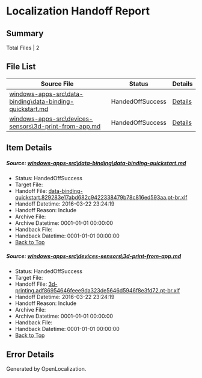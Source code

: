 # <a name='report-top'></a> Localization Handoff Report

## Summary
 Total Files | 2

## File List
 Source File | Status | Details 
 ----------- | ------ | ------- 
 [windows-apps-src\data-binding\data-binding-quickstart.md](https://github.com/Microsoft/windows-apps/blob/fd6616d774a0fce5ae4642219d292fb674025438/windows-apps-src/data-binding/data-binding-quickstart.md) | HandedOffSuccess | [Details](#850d19c38afdad4d6eb043fa3a429e9f178c0f811875)
 [windows-apps-src\devices-sensors\3d-print-from-app.md](https://github.com/Microsoft/windows-apps/blob/fd6616d774a0fce5ae4642219d292fb674025438/windows-apps-src/devices-sensors/3d-print-from-app.md) | HandedOffSuccess | [Details](#cff85c5a2446c6c16faba670ad43135a8be6afc71938)

## Item Details
##### <a name='850d19c38afdad4d6eb043fa3a429e9f178c0f811875'></a> Source: [windows-apps-src\data-binding\data-binding-quickstart.md](https://github.com/Microsoft/windows-apps/blob/fd6616d774a0fce5ae4642219d292fb674025438/windows-apps-src/data-binding/data-binding-quickstart.md)
* Status: HandedOffSuccess
* Target File: 
* Handoff File: [data-binding-quickstart.829283e17abd682c9422338479b78c816ed593aa.pt-br.xlf](https://github.com/Microsoft/WDG.handoff/blob/ac7e4eef00e6f3e2f47254f560e135b2a700d003/ol-handoff/Microsoft/windows-apps.pt-br/master/data-binding-quickstart.829283e17abd682c9422338479b78c816ed593aa.pt-br.xlf)
* Handoff Datetime: 2016-03-22 23:24:19
* Handoff Reason: Include
* Archive File: 
* Archive Datetime: 0001-01-01 00:00:00
* Handback File: 
* Handback Datetime: 0001-01-01 00:00:00
* [Back to Top](#report-top)

##### <a name='cff85c5a2446c6c16faba670ad43135a8be6afc71938'></a> Source: [windows-apps-src\devices-sensors\3d-print-from-app.md](https://github.com/Microsoft/windows-apps/blob/fd6616d774a0fce5ae4642219d292fb674025438/windows-apps-src/devices-sensors/3d-print-from-app.md)
* Status: HandedOffSuccess
* Target File: 
* Handoff File: [3d-printing.adf86954646feee9da323de5646d5946f8e3fd72.pt-br.xlf](https://github.com/Microsoft/WDG.handoff/blob/ac7e4eef00e6f3e2f47254f560e135b2a700d003/ol-handoff/Microsoft/windows-apps.pt-br/master/3d-printing.adf86954646feee9da323de5646d5946f8e3fd72.pt-br.xlf)
* Handoff Datetime: 2016-03-22 23:24:19
* Handoff Reason: Include
* Archive File: 
* Archive Datetime: 0001-01-01 00:00:00
* Handback File: 
* Handback Datetime: 0001-01-01 00:00:00
* [Back to Top](#report-top)


## Error Details

Generated by OpenLocalization.

